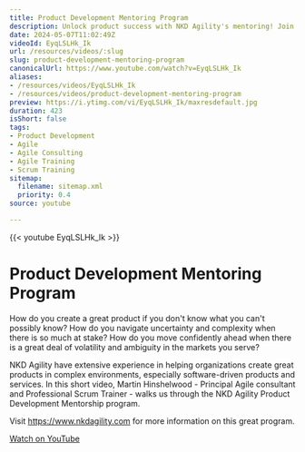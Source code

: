 ```yaml
---
title: Product Development Mentoring Program
description: Unlock product success with NKD Agility's mentoring! Join Martin Hinshelwood as he guides you through navigating uncertainty in product development.
date: 2024-05-07T11:02:49Z
videoId: EyqLSLHk_Ik
url: /resources/videos/:slug
slug: product-development-mentoring-program
canonicalUrl: https://www.youtube.com/watch?v=EyqLSLHk_Ik
aliases:
- /resources/videos/EyqLSLHk_Ik
- /resources/videos/product-development-mentoring-program
preview: https://i.ytimg.com/vi/EyqLSLHk_Ik/maxresdefault.jpg
duration: 423
isShort: false
tags:
- Product Development
- Agile
- Agile Consulting
- Agile Training
- Scrum Training
sitemap:
  filename: sitemap.xml
  priority: 0.4
source: youtube

---
```

{{< youtube EyqLSLHk_Ik >}}

# Product Development Mentoring Program

How do you create a great product if you don't know what you can't possibly know? How do you navigate uncertainty and complexity when there is so much at stake? How do you move confidently ahead when there is a great deal of volatility and ambiguity in the markets you serve?

NKD Agility have extensive experience in helping organizations create great products in complex environments, especially software-driven products and services. In this short video, Martin Hinshelwood - Principal Agile consultant and Professional Scrum Trainer - walks us through the NKD Agility Product Development Mentorship program.

Visit https://www.nkdagility.com for more information on this great program.

[Watch on YouTube](https://www.youtube.com/watch?v=EyqLSLHk_Ik)

